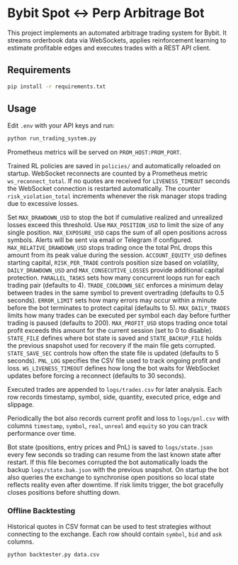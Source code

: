 # Bybit Spot <-> Perp Arbitrage Bot

This project implements an automated arbitrage trading system for Bybit. It streams orderbook data via WebSockets, applies reinforcement learning to estimate profitable edges and executes trades with a REST API client.

## Requirements

```bash
pip install -r requirements.txt
```

## Usage

Edit `.env` with your API keys and run:

```bash
python run_trading_system.py
```

Prometheus metrics will be served on `PROM_HOST:PROM_PORT`.

Trained RL policies are saved in `policies/` and automatically reloaded on
startup. WebSocket reconnects are counted by a Prometheus metric
`ws_reconnect_total`.
If no quotes are received for `LIVENESS_TIMEOUT` seconds the WebSocket
connection is restarted automatically.
The counter `risk_violation_total` increments whenever the risk manager stops
trading due to excessive losses.

Set `MAX_DRAWDOWN_USD` to stop the bot if cumulative realized and unrealized
losses exceed this threshold. Use `MAX_POSITION_USD` to limit the size of any
single position. `MAX_EXPOSURE_USD` caps the sum of all open positions across
symbols. Alerts will be sent via email or Telegram if configured.
`MAX_RELATIVE_DRAWDOWN_USD` stops trading once the total PnL drops this amount
from its peak value during the session.
`ACCOUNT_EQUITY_USD` defines starting capital, `RISK_PER_TRADE` controls
position size based on volatility, `DAILY_DRAWDOWN_USD` and
`MAX_CONSECUTIVE_LOSSES` provide additional capital protection.
`PARALLEL_TASKS` sets how many concurrent loops run for each trading pair
(defaults to 4).
`TRADE_COOLDOWN_SEC` enforces a minimum delay between trades in the same symbol
to prevent overtrading (defaults to 0.5 seconds).
`ERROR_LIMIT` sets how many errors may occur within a minute before the bot
terminates to protect capital (defaults to 5).
`MAX_DAILY_TRADES` limits how many trades can be executed per symbol each day
before further trading is paused (defaults to 200).
`MAX_PROFIT_USD` stops trading once total profit exceeds this amount for the
current session (set to 0 to disable).
`STATE_FILE` defines where bot state is saved and `STATE_BACKUP_FILE` holds the
previous snapshot used for recovery if the main file gets corrupted.
`STATE_SAVE_SEC` controls how often the state file is updated (defaults to 5
seconds).
`PNL_LOG` specifies the CSV file used to track ongoing profit and loss.
`WS_LIVENESS_TIMEOUT` defines how long the bot waits for WebSocket updates
before forcing a reconnect (defaults to 30 seconds).

Executed trades are appended to `logs/trades.csv` for later analysis. Each
row records timestamp, symbol, side, quantity, executed price, edge and
slippage.

Periodically the bot also records current profit and loss to `logs/pnl.csv`
with columns `timestamp`, `symbol`, `real`, `unreal` and `equity` so you can
track performance over time.

Bot state (positions, entry prices and PnL) is saved to `logs/state.json`
every few seconds so trading can resume from the last known state after
restart. If this file becomes corrupted the bot automatically loads the
backup `logs/state.bak.json` with the previous snapshot.
On startup the bot also queries the exchange to synchronise open positions
so local state reflects reality even after downtime.
If risk limits trigger, the bot gracefully closes positions before shutting down.

### Offline Backtesting

Historical quotes in CSV format can be used to test strategies without
connecting to the exchange. Each row should contain `symbol`, `bid` and `ask`
columns.

```bash
python backtester.py data.csv
```


